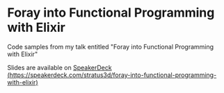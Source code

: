 Foray into Functional Programming with Elixir
=============================================

Code samples from my talk entitled "Foray into Functional Programming with Elixir"

Slides are available on [SpeakerDeck][1] [(https://speakerdeck.com/stratus3d/foray-into-functional-programming-with-elixir)][1]

[1]: https://speakerdeck.com/stratus3d/foray-into-functional-programming-with-elixir

